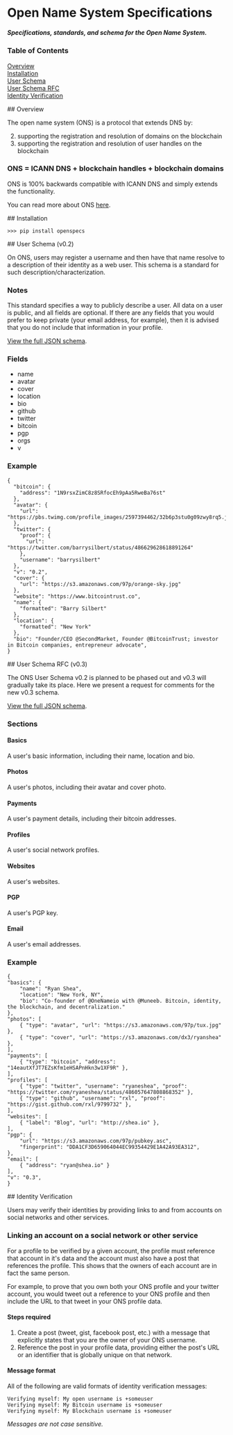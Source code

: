 Open Name System Specifications
=============

##### Specifications, standards, and schema for the Open Name System.

### Table of Contents
[Overview](#overview)  
[Installation](#installation)  
[User Schema](#schema)  
[User Schema RFC](#schema-rfc)  
[Identity Verification](#verification)  

<a name="overview"/>
## Overview

The open name system (ONS) is a protocol that extends DNS by:

2. supporting the registration and resolution of domains on the blockchain
1. supporting the registration and resolution of user handles on the blockchain

### ONS = ICANN DNS + blockchain handles + blockchain domains


ONS is 100% backwards compatible with ICANN DNS and simply extends the functionality.

You can read more about ONS <a href="https://opennamesystem.org"> here</a>.

<a name="installation"/>
## Installation

    >>> pip install openspecs

<a name="schema"/>
## User Schema (v0.2)

On ONS, users may register a username and then have that name resolve to a description of their identity as a web user. This schema is a standard for such description/characterization.

### Notes

This standard specifies a way to publicly describe a user. All data on a user is public, and all fields are optional. If there are any fields that you would prefer to keep private (your email address, for example), then it is advised that you do not include that information in your profile.

[View the full JSON schema](/openspecs/userschema.py).

### Fields

+ name
+ avatar
+ cover
+ location
+ bio
+ github
+ twitter
+ bitcoin
+ pgp
+ orgs
+ v

### Example
<pre><code>{
  "bitcoin": {
    "address": "1N9rsxZimC8z8SRfocEh9pAa5RweBa76st"
  }, 
  "avatar": {
    "url": "https://pbs.twimg.com/profile_images/2597394462/32b6p3stu0g09zwy8rq5.jpeg"
  }, 
  "twitter": {
    "proof": {
      "url": "https://twitter.com/barrysilbert/status/486629628618891264"
    }, 
    "username": "barrysilbert"
  }, 
  "v": "0.2", 
  "cover": {
    "url": "https://s3.amazonaws.com/97p/orange-sky.jpg"
  }, 
  "website": "https://www.bitcointrust.co", 
  "name": {
    "formatted": "Barry Silbert"
  }, 
  "location": {
    "formatted": "New York"
  }, 
  "bio": "Founder/CEO @SecondMarket, Founder @BitcoinTrust; investor in Bitcoin companies, entrepreneur advocate", 
}</code></pre>

<a name="schema-rfc"/>
## User Schema RFC (v0.3)

The ONS User Schema v0.2 is planned to be phased out and v0.3 will gradually take its place. Here we present a request for comments for the new v0.3 schema.

[View the full JSON schema](/openspecs/userschema_rfc.py).

### Sections

#### Basics

A user's basic information, including their name, location and bio.

#### Photos

A user's photos, including their avatar and cover photo.

#### Payments

A user's payment details, including their bitcoin addresses.

#### Profiles

A user's social network profiles.

#### Websites

A user's websites.

#### PGP

A user's PGP key.

#### Email

A user's email addresses.

### Example
<pre><code>{
"basics": {
    "name": "Ryan Shea",
    "location": "New York, NY",
    "bio": "Co-founder of @OneNameio with @Muneeb. Bitcoin, identity, the blockchain, and decentralization."
},
"photos": [
    { "type": "avatar", "url": "https://s3.amazonaws.com/97p/tux.jpg" },
    { "type": "cover", "url": "https://s3.amazonaws.com/dx3/ryanshea" },
],
"payments": [
    { "type": "bitcoin", "address": "14eautXfJT7EZsKfm1eHSAPnHkn3w1XF9R" },
],
"profiles": [
    { "type": "twitter", "username": "ryaneshea", "proof": "https://twitter.com/ryaneshea/status/486057647808868352" },
    { "type": "github", "username": "rxl", "proof": "https://gist.github.com/rxl/9799732" },
],
"websites": [
    { "label": "Blog", "url": "http://shea.io" },
],
"pgp": {
    "url": "https://s3.amazonaws.com/97p/pubkey.asc",
    "fingerprint": "DDA1CF3D659064044EC99354429E1A42A93EA312",
},
"email": [
    { "address": "ryan@shea.io" }
],
"v": "0.3",
}</code></pre>

<a name="verification"/>
## Identity Verification

Users may verify their identities by providing links to and from accounts on social networks and other services.

### Linking an account on a social network or other service

For a profile to be verified by a given account, the profile must reference that account in it's data and the account must also have a post that references the profile. This shows that the owners of each account are in fact the same person.

For example, to prove that you own both your ONS profile and your twitter account, you would tweet out a reference to your ONS profile and then include the URL to that tweet in your ONS profile data.

#### Steps required

1. Create a post (tweet, gist, facebook post, etc.) with a message that explicitly states that you are the owner of your ONS username.
2. Reference the post in your profile data, providing either the post's URL or an identifier that is globally unique on that network.

#### Message format

All of the following are valid formats of identity verification messages:

    Verifying myself: My open username is +someuser
    Verifying myself: My Bitcoin username is +someuser
    Verifying myself: My Blockchain username is +someuser

*Messages are not case sensitive.*

